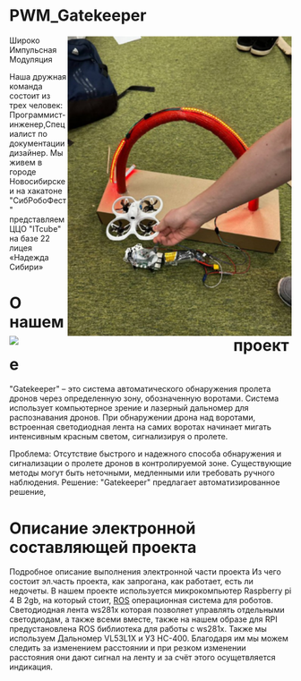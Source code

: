 # PWM_Gatekeeper

<img src="PWM_Gatekeeper/www/SibRoboFest_Led_On.png" align="right" width="400px" >
<img src="PWM_Gatekeeper/www/SibRobaFest_Led_Off.pngf.png" align="left" width="400px" >


Широко Импульсная Модуляция

Наша дружная команда состоит из трех человек: Программист-инженер,Специалист по документации дизайнер.
Мы живем в городе Новосибирске и на хакатоне "СибРобоФест" представляем ЦЦО "ITcube" на базе 22 лицея «Надежда Сибири»

# О нашем проекте
"Gatekeeper" – это система автоматического обнаружения пролета дронов через определенную зону, обозначенную воротами. Система использует компьютерное зрение и лазерный дальномер для распознавания дронов. При обнаружении дрона над воротами, встроенная светодиодная лента на самих воротах начинает мигать интенсивным красным светом, сигнализируя о пролете.

Проблема: Отсутствие быстрого и надежного способа обнаружения и сигнализации о пролете дронов в контролируемой зоне. Существующие методы могут быть неточными, медленными или требовать ручного наблюдения.
Решение: "Gatekeeper" предлагает автоматизированное решение, 

# Описание электронной составляющей проекта
Подробное описание выполнения электронной части проекта
Из чего состоит эл.часть проекта, как запрогана, как работает, есть ли недочеты.
В нашем проекте используется микрокомпьютер Raspberry pi 4 B 2gb, на который стоит, [ROS](https://www.ros.org) операционная система для роботов. Светодиодная лента ws281x которая позволяет управлять отдельными светодиодам, а также всеми вместе, также на нашем образе для RPI предустановлена ROS библиотека для работы с ws281x.
Также мы используем Дальномер VL53L1X и УЗ HC-400. Благодаря им мы можем следить за изменением расстоянии и при  резком изменении расстояния они дают сигнал на ленту и за счёт этого осущетвляется индикация.

